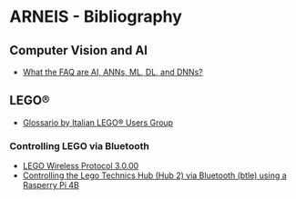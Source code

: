 # ARNEIS - Bibliography

## Computer Vision and AI

* [What the FAQ are AI, ANNs, ML, DL, and DNNs? ](https://www.clivemaxfield.com/fundamentals-ai-anns-ml-dl-and-dnns/)

## LEGO&reg;

* [Glossario by Italian LEGO&reg; Users Group](https://itlug.org/glossario/)

### Controlling LEGO via Bluetooth

* [LEGO Wireless Protocol 3.0.00](https://lego.github.io/lego-ble-wireless-protocol-docs/index.html#document-index)
* [Controlling the Lego Technics Hub (Hub 2) via Bluetooth (btle) using a Rasperry Pi 4B](https://dietrichchristopeit.github.io/lego-pi-docs/#controlling-the-lego-technics-hub-hub-2-via-bluetooth-btle-using-a-rasperry-pi-4b)

<!-- EOF -->
